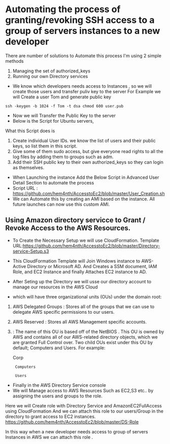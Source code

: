 # Automating the process of granting/revoking SSH access to a group of servers instances to a new developer

 There are number of solutions to Automate this process
 I'm using 2 simple methods
 1. Managing the set of authorized_keys 
 2. Running our own Directory services 

* We know which developers needs access to Instances , so we will create those users and transfer puliv key to the server
For Example we will Create a user Tom and generate public key

` ssh -keygen -b 1024 -f Tom -t dsa
 chmod 600 user.pub 
`
 * Now we will Transfer the Public Key to the server 
 * Below is the Script for Ubuntu servers,

What this Script does is

   1. Create individual User IDs. we know the list of users and their public keys, so list them in this script.
   2. Give some of them sudo access, but give everyone read rights to all the log files by adding them to groups such as adm.
   3. Add their SSH public key to their own authorized_keys so they can login as themselves.

* When Launching the instance Add the Below Script in Advanced User Detail Section to automate the process
* Script URL : https://github.com/hem4nth/AccesstoEc2/blob/master/User_Creation.sh
* We can Automate this by creating an AMI based on the instance. All future launches can now use this custom AMI.


## Using Amazon directory servicce to Grant / Revoke Access to the AWS Resources.

* To Create the Necessary Setup we will use CloudFormation.
Template URL:https://github.com/hem4nth/AccesstoEc2/blob/master/Directory-service-Setup.s3

* This CloudFormation Template will Join Windows instance to AWS-Active Directory or Microsoft AD. 
And Creates a SSM document, IAM Role, and EC2 Instance and finally Attaches EC2 instance to AD.

* After Seting up the Directory we will usse our directory account to manage our resources in the AWS Cloud

* which will have three organizational units (OUs) under the domain root:

1. AWS Delegated Groups : Stores all of the groups that we can use to delegate AWS specific permissions to our users. 
2. AWS Reserved  : Stores all AWS Management specific accounts.
3. <ourdomainname> : The name of this OU is based off of the NetBIOS . This OU is owned by AWS and contains all of our AWS-related directory objects, which we are granted Full Control over. Two child OUs exist under this OU by default; Computers and Users. For example:

    Corp

        Computers

        Users


* Finally in the  AWS Directory Service console
 * We will Manage access to AWS Resources Such as EC2,S3 etc.. by assigning the users and groups to the role. 

 Here we will Create role with  Directory Service and AmazonEC2FullAccess using CloudFormation
 And we can attach this role to our users/Group in the directory to grant access to EC2 instances.
 https://github.com/hem4nth/AccesstoEc2/blob/master/DS-Role
 
 In this way when a new developer needs access to group of servers Instances in AWS we can attach this role .
 
 
 
